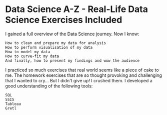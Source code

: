 # Data Science A-Z - Real-Life Data Science Exercises Included

I gained a full overview of the Data Science journey. Now I know:

    How to clean and prepare my data for analysis
    How to perform visualisation of my data
    How to model my data
    How to curve-fit my data
    And finally, how to present my findings and wow the audience

I practiced so much exercises that real world seems like a piece of cake to me. The homework exercises that are so thought provoking and challenging that I wanted to cry... But I didn't give up! I crushed them. I developed a good understanding of the following tools:

    SQL
    SSIS
    Tableau
    Gretl
